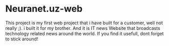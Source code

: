 # Neuranet.uz-web
This project is my first web project that i have built for a customer, well not really ;). i built it for my brother. And it is IT news Website that broadcasts technology related news around the world. If you find it usefull, dont forget to stick around!
